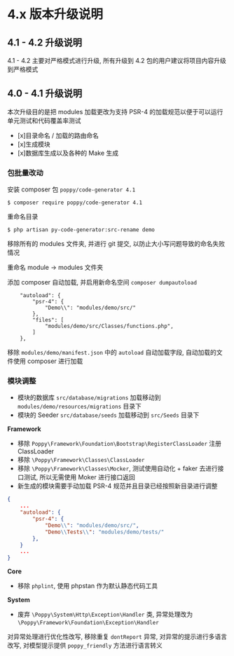 # 4.x 版本升级说明

## 4.1 - 4.2 升级说明

4.1 - 4.2 主要对严格模式进行升级, 所有升级到 4.2 包的用户建议将项目内容升级到严格模式

## 4.0 - 4.1 升级说明

本次升级目的是把 modules 加载更改为支持 PSR-4 的加载规范以便于可以运行单元测试和代码覆盖率测试

-   [x]目录命名 / 加载的路由命名
-   [x]生成模块
-   [x]数据库生成以及各种的 Make 生成

### 包批量改动

安装 composer 包 `poppy/code-generator 4.1`

```
$ composer require poppy/code-generator 4.1
```

重命名目录

```
$ php artisan py-code-generator:src-rename demo
```

移除所有的 modules 文件夹, 并进行 git 提交, 以防止大小写问题导致的命名失败情况

重命名 module -> modules 文件夹

添加 composer 自动加载, 并启用新命名空间 `composer dumpautoload`

```
    "autoload": {
        "psr-4": {
            "Demo\\": "modules/demo/src/"
        },
        "files": [
            "modules/demo/src/Classes/functions.php",
        ]
    },
```

移除 `modules/demo/manifest.json` 中的 `autoload` 自动加载字段, 自动加载的文件使用 composer 进行加载

### 模块调整

-   模块的数据库 `src/database/migrations` 加载移动到 `modules/demo/resources/migrations` 目录下
-   模块的 Seeder `src/database/seeds` 加载移动到 `src/Seeds` 目录下

**Framework**

-   移除 `Poppy\Framework\Foundation\Bootstrap\RegisterClassLoader` 注册 ClassLoader
-   移除 `\Poppy\Framework\Classes\ClassLoader`
-   移除 `\Poppy\Framework\Classes\Mocker`, 测试使用自动化 + faker 去进行接口测试, 所以无需使用 Moker 进行接口返回
-   新生成的模块需要手动加载 PSR-4 规范并且目录已经按照新目录进行调整

```json
{
    ...
    "autoload": {
        "psr-4": {
            "Demo\\": "modules/demo/src/",
            "Demo\\Tests\\": "modules/demo/tests/"
        },
    }
    ...
}
```

**Core**
- 移除 `phplint`, 使用 phpstan 作为默认静态代码工具

**System**

- 废弃 `\Poppy\System\Http\Exception\Handler` 类, 异常处理改为 `\Poppy\Framework\Foundation\Exception\Handler`

对异常处理进行优化性改写, 移除重复 `dontReport` 异常, 对异常的提示进行多语言改写, 对模型提示提供 `poppy_friendly` 方法进行语言转义

